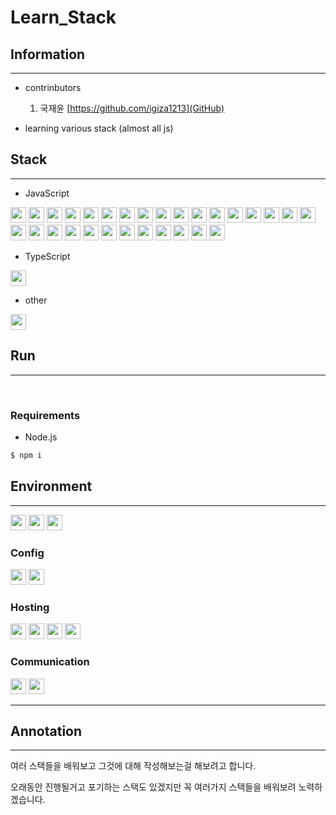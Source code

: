 # Learn_Stack

## Information

---

- contrinbutors

  1. 국재윤 [https://github.com/igiza1213](GitHub)

- learning various stack (almost all js)

## Stack

---

- JavaScript

<img height='25' src="https://img.shields.io/badge/JavaScript-F7DF1E?style=flat-square&logo=javascript&logoColor=white"/>
<img height='25' src="https://img.shields.io/badge/Express-000000?style=flat-square&logo=express&logoColor=white"/>
<img height='25' src="https://img.shields.io/badge/Next%2ejs-000000?style=flat-square&logo=nextdotjs&logoColor=white"/>
<img height='25' src="https://img.shields.io/badge/Jss-F7DF1E?style=flat-square&logo=jss&logoColor=white"/>
<img height='25' src="https://img.shields.io/badge/D3%2Ejs-F9A03C?style=flat-square&logo=d3dotjs&logoColor=white"/>

<img height='25' src="https://img.shields.io/badge/p5%2Ejs-ED225D?style=flat-square&logo=d3dotjs&logoColor=white"/>
<img height='25' src="https://img.shields.io/badge/avajs-4B4B77?style=flat-square&logo=avajs&logoColor=white"/>
<img height='25' src="https://img.shields.io/badge/vue%2Ejs-4FC08D?style=flat-square&logo=vuedotjs&logoColor=white"/>
<img height='25' src="https://img.shields.io/badge/NestJS-E0234E?style=flat-square&logo=nestjs&logoColor=white"/>
<img height='25' src="https://img.shields.io/badge/nuxt%2Ejs-00DC82?style=flat-square&logo=nuxtdotjs&logoColor=white"/>

<img height='25' src="https://img.shields.io/badge/Web3%2Ejs-F16822?style=flat-square&logo=web3dotjs&logoColor=white"/>
<img height='25' src="https://img.shields.io/badge/Wiki%2Ejs-1976D2?style=flat-square&logo=wikidotjs&logoColor=white"/>
<img height='25' src="https://img.shields.io/badge/Chart%2Ejs-FF6384?style=flat-square&logo=chartdotjs&logoColor=white"/>
<img height='25' src="https://img.shields.io/badge/Ember%2Ejs-E04E39?style=flat-square&logo=emberdotjs&logoColor=white"/>
<img height='25' src="https://img.shields.io/badge/Three%2Ejs-E04E39?style=flat-square&logo=threedotjs&logoColor=white"/>

<img height='25' src="https://img.shields.io/badge/AdonisJS-5A45FF?style=flat-square&logo=adonisjs&logoColor=white"/>
<img height='25' src="https://img.shields.io/badge/Alpine%2Ejs-8BC0D0?style=flat-square&logo=alpinedotjs&logoColor=white"/>
<img height='25' src="https://img.shields.io/badge/Matter%2Ejs-4B5562?style=flat-square&logo=matterdotjs&logoColor=white"/>
<img height='25' src="https://img.shields.io/badge/reveal%2Ejs-F2E142?style=flat-square&logo=revealdotjs&logoColor=white"/>
<img height='25' src="https://img.shields.io/badge/rollup%2Ejs-EC4A3F?style=flat-square&logo=rollupdotjs&logoColor=white"/>

<img height='25' src="https://img.shields.io/badge/Angular-E23237?style=flat-square&logo=angularjs&logoColor=white"/>
<img height='25' src="https://img.shields.io/badge/RedwoodJS-BF4722?style=flat-square&logo=redwoodjs&logoColor=white"/>
<img height='25' src="https://img.shields.io/badge/Backbone%2Ejs-0071B5?style=flat-square&logo=backbonedotjs&logoColor=white"/>
<img height='25' src="https://img.shields.io/badge/CodeceptJS-F6E05E?style=flat-square&logo=codeceptjs&logoColor=white"/>
<img height='25' src="https://img.shields.io/badge/InteractJS-2599ED?style=flat-square&logo=interactjs&logoColor=white"/>

<img height='25' src="https://img.shields.io/badge/Cytoscape%2Ejs-F7DF1E?style=flat-square&logo=cytoscapedotjs&logoColor=white"/>
<img height='25' src="https://img.shields.io/badge/Handlebars%2Ejs-000000?style=flat-square&logo=handlebarsdotjs&logoColor=white"/>
<img height='25' src="https://img.shields.io/badge/Neutralinojs-F89901?style=flat-square&logo=neutralinojs&logoColor=white"/>
<img height='25' src="https://img.shields.io/badge/Underscore%2Ejs-0371B5?style=flat-square&logo=underscoredotjs&logoColor=white"/>

- TypeScript

<img height='25' src="https://img.shields.io/badge/TypeScript-3178C6?style=flat-square&logo=typescript&logoColor=white"/>

- other

<img height='25' src="https://img.shields.io/badge/Go-00ADD8?style=flat-square&logo=go&logoColor=white"/>

## Run

---

</br>

### Requirements

- Node.js

```bash
$ npm i
```

## Environment

---

<img height='25' src="https://img.shields.io/badge/Visual Studio Code-007ACC?style=flat-square&logo=Visual Studio Code&logoColor=white"/> <img height='25' src="https://img.shields.io/badge/Git-F05032?style=flat-square&logo=Git&logoColor=white"/> <img height='25' src="https://img.shields.io/badge/GitHub-181717?style=flat-square&logo=GitHub&logoColor=white"/>

### Config

<img height='25' src="https://img.shields.io/badge/npm-CB3837?style=flat-square&logo=npm&logoColor=white"/> <img height='25' src="https://img.shields.io/badge/Yarn-2C8EBB?style=flat-square&logo=yarn&logoColor=white"/>

### Hosting

<img height='25' src="https://img.shields.io/badge/Vercel-000000?style=flat-square&logo=Vercel&logoColor=white"/> <img height='25' src="https://img.shields.io/badge/Amazon%20AWS-232F3E?style=flat-square&logo=amazonaws&logoColor=white"/> <img height='25' src="https://img.shields.io/badge/Amazon%20EC2-FF9900?style=flat-square&logo=amazonec2&logoColor=white"/> <img height='25' src="https://img.shields.io/badge/PM2-2B037A?style=flat-square&logo=pm2&logoColor=white"/>

### Communication

<img height='25' src="https://img.shields.io/badge/Discord-5865F2?style=flat-square&logo=Discord&logoColor=white"/> <img height='25' src="https://img.shields.io/badge/Slack-4A154B?style=flat-square&logo=slack&logoColor=white"/>

---

## Annotation

---

여러 스택들을 배워보고 그것에 대해 작성해보는걸 해보려고 합니다.

오래동안 진행될거고 포기하는 스택도 있겠지만 꼭 여러가지 스택들을 배워보려 노력하겠습니다.

